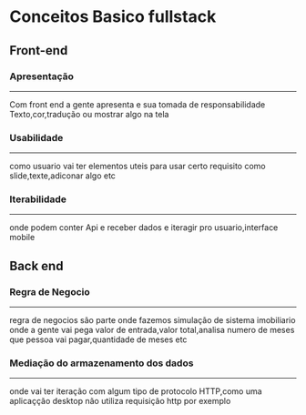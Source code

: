 <h1> Conceitos Basico fullstack </h1>

<h2> Front-end </h2>

<h3>Apresentação</h3>
<hr>
<p> 
Com front end a gente apresenta e sua tomada de responsabilidade
  Texto,cor,tradução ou mostrar algo na tela
</p>
<h3>Usabilidade</h3>
<hr>
<p>
como usuario vai ter elementos uteis para usar certo requisito como 
slide,texte,adiconar algo etc
</p>
<h3>Iterabilidade</h3>
<hr>
<p>
  onde podem conter Api e receber dados e iteragir pro usuario,interface mobile
</p>

<h2>Back end </h2>

<h3>Regra de Negocio</h3>
<hr>
<p>
regra de negocios são parte onde fazemos simulação de sistema imobiliario onde a gente vai pega valor de entrada,valor total,analisa numero de meses que pessoa vai pagar,quantidade de meses etc
</p>
<h3>Mediação do armazenamento dos dados</h3>
<hr>
<p>
onde vai ter iteração com algum tipo de protocolo HTTP,como uma aplicaçção desktop não utiliza requisição  http por exemplo
</p>